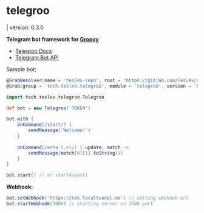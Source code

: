 # telegroo
| version: 0.3.0

**Telegram bot framework for [Groovy](http://groovy-lang.org)**

- [Telegroo Docs](DOCS.md)
- [Telegram Bot API](https://core.telegram.org/bots/api)

Sample bot:

```groovy
@GrabResolver(name = 'teslex-repo', root = 'https://gitlab.com/TesLex/repo/raw/master')
@Grab(group = 'tech.teslex.telegroo', module = 'telegroo', version = '0.3.0')

import tech.teslex.telegroo.Telegroo

def bot = new Telegroo('TOKEN')

bot.with {
	onCommand(/start/) {
		sendMessage('Welcome!')
	}
	
	onCommand(/echo (.+)/) { update, match ->
		sendMessage(match[0][1].toString())
	}
}

bot.start() // or startAsync()
```

**Webhook:**
```groovy
bot.setWebhook('https://kek.localtunnel.me') // setting webhook url
bot.startWebhook(3000) // starting server on 3000 port
```
